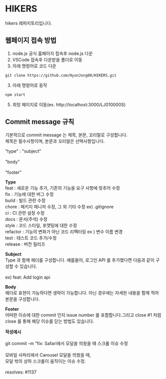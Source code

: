 # HIKERS

hikers 레파지토리입니다.

## 웹페이지 접속 방법 
1. node.js 공식 홈페이지 접속후 node.js 다운
1. VSCode 접속후 다운받을 폴더로 이동
2. 아래 명령어로 코드 다운
```
git clone https://github.com/HyunJong00/HIKERS.git
```
3. 아래 명령어로 동작
```
npm start
```
5. 희망 페이지로 이동(ex. http://localhost:3000/LJ010000S)

   
## Commit message 규칙

기본적으로 commit message 는 제목, 본문, 꼬리말로 구성합니다. <br>
제목은 필수사항이며, 본문과 꼬리말은 선택사항입니다.

"type" : "subject" <br><br>
"body" <br><br>
"footer"

**Type** <br>
feat : 새로운 기능 추가, 기존의 기능을 요구 사항에 맞추어 수정 <br>
fix : 기능에 대한 버그 수정 <br>
build : 빌드 관련 수정 <br>
chore : 패키지 매니저 수정, 그 외 기타 수정 ex) .gitignore <br>
ci : CI 관련 설정 수정 <br>
docs : 문서(주석) 수정 <br>
style : 코드 스타일, 포맷팅에 대한 수정 <br>
refactor : 기능의 변화가 아닌 코드 리팩터링 ex ) 변수 이름 변경 <br>
test : 테스트 코드 추가/수정 <br>
release : 버전 릴리즈

**Subject** <br>
Type 과 함께 헤더를 구성합니다. 예를들어, 로그인 API 를 추가했다면 다음과 같이 구성할 수 있습니다. <br><br>
ex) feat: Add login api

**Body** <br>
헤더로 표현이 가능하다면 생략이 가능합니다. 아닌 경우에는 자세한 내용을 함께 적어 본문을 구성합니다.

**Footer** <br>
어떠한 이슈에 대한 commit 인지 issue number 를 포함합니다.그리고 close #1 처럼 close 를 통해 해당 이슈를 닫는 방법도 있습니다.

**작성예시** <br><br>
git commit -m "fix: Safari에서 모달을 띄웠을 때 스크롤 이슈 수정 <br><br>
모바일 사파리에서 Carousel 모달을 띄웠을 때, <br>
모달 밖의 상하 스크롤이 움직이는 이슈 수정. <br><br>
resolves: #1137

